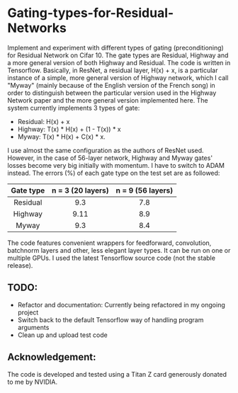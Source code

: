 # Gating-types-for-Residual-Networks
Implement and experiment with different types of gating (preconditioning) for Residual Network on Cifar 10. The gate types are Residual, Highway and a more general version of both Highway and Residual. The code is written in Tensorflow.
Basically, in ResNet, a residual layer, H(x) + x, is a particular instance of a simple, more general version of Highway network, which I call "Myway" (mainly because of the English version of the French song) in order to distinguish between the particular version used in the Highway Network paper and the more general version implemented here. 
The system currently implements 3 types of gate: 
- Residual: H(x) + x
- Highway: T(x) * H(x) + (1 - T(x)) * x 
- Myway: T(x) * H(x) + C(x) * x.

I use almost the same configuration as the authors of ResNet used. However, in the case of 56-layer network, Highway and Myway gates' losses become very big initially with momentum. I have to switch to ADAM instead.  The errors (%) of each gate type on the test set are as followed:

Gate type | n = 3 (20 layers) | n = 9 (56 layers)
:---: | :---: | :---: |
Residual | 9.3 | 7.8 |
Highway | 9.11 | 8.9|
Myway | 9.3 | 8.4|



The code features convenient wrappers for feedforward, convolution, batchnorm layers and other, less elegant layer types. It can be run on one or multiple GPUs. I used the latest Tensorflow source code (not the stable release).


## TODO: 
- Refactor and documentation: Currently being refactored in my ongoing project
- Switch back to the default Tensorflow way of handling program arguments
- Clean up and upload test code

## Acknowledgement:
The code is developed and tested using a Titan Z card generously donated to me by NVIDIA.
